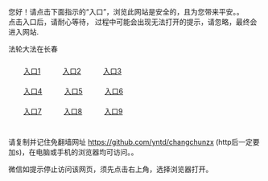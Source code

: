 您好！请点击下面指示的“入口”，浏览此网站是安全的，且为您带来平安。。 <br/>
点击入口后，请耐心等待， 过程中可能会出现无法打开的提示，请忽略，最终会进入网站. </br>

法轮大法在长春<br/>
<div style="padding:10px"><a style="margin:20px" target="_blank" href="https://d1favrkxr5m9v2.cloudfront.net/2Qpsp?dccjcx" id="ccLink1" rel="nofollow">入口1</a> <a target="_blank" style="margin:20px" href="https://ddyj7vxt08y1u.cloudfront.net/2Qpsp?pkpszdyq" id="ccLink2" rel="nofollow">入口2</a> <a style="margin:20px" target="_blank" href="https://dpyw5ibf053nz.cloudfront.net/2Qpsp?ljplsg" id="ccLink3" rel="nofollow">入口3</a></div>

<div style="padding:10px" ><a style="margin:20px" target="_blank" href="https://d1favrkxr5m9v2.cloudfront.net/2Qpsp?dccjcx" id="ccLink4" rel="nofollow">入口4</a> <a style="margin:20px" href="https://ddyj7vxt08y1u.cloudfront.net/2Qpsp?pkpszdyq" target="_blank" id="ccLink5" rel="nofollow">入口5</a> <a style="margin:20px" href="https://dpyw5ibf053nz.cloudfront.net/2Qpsp?ljplsg" target="_blank" id="ccLink6" rel="nofollow">入口6</a></div>

<div style="padding:10px"><a style="margin:20px" target="_blank" href="https://d1favrkxr5m9v2.cloudfront.net/2Qpsp?dccjcx" id="ccLink7" rel="nofollow">入口7</a> <a style="margin:20px" href="https://ddyj7vxt08y1u.cloudfront.net/2Qpsp?pkpszdyq" target="_blank" id="ccLink8" rel="nofollow">入口8</a> <a style="margin:20px" target="_blank" href="https://dpyw5ibf053nz.cloudfront.net/2Qpsp?ljplsg" id="ccLink9" rel="nofollow">入口9</a></div>

<br/>



请复制并记住免翻墙网址 https://github.com/yntd/changchunzx (http后一定要加s)，在电脑或手机的浏览器均可访问。。<br/>

微信如提示停止访问该网页，须先点击右上角，选择浏览器打开。
